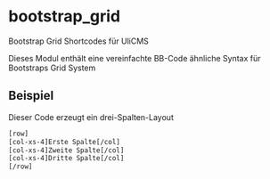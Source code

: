 # bootstrap_grid
Bootstrap Grid Shortcodes für UliCMS

Dieses Modul enthält eine vereinfachte BB-Code ähnliche Syntax für Bootstraps Grid System

## Beispiel
Dieser Code erzeugt ein drei-Spalten-Layout

```html
[row]
[col-xs-4]Erste Spalte[/col]
[col-xs-4]Zweite Spalte[/col]
[col-xs-4]Dritte Spalte[/col]
[/row]
```